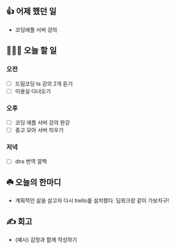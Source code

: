 ## 👍 어제 했던 일

- 코딩애플 서버 강의

## 👩🏻‍💻 오늘 할 일

### 오전

- [ ] 드림코딩 ts 강의 2개 듣기
- [ ] 미용실 다녀오기

### 오후

- [ ] 코딩 애플 서버 강의 완강
- [ ] 중고 모아 서버 띄우기

### 저녁

- [ ] dns 번역 깔짝

## ☘️ 오늘의 한마디
- 계획적인 삶을 살고자 다시 trello를 설치했다. 딥워크랑 같이 가보자구!

## ✍️ 회고
- (예시) 감정과 함께 작성하기